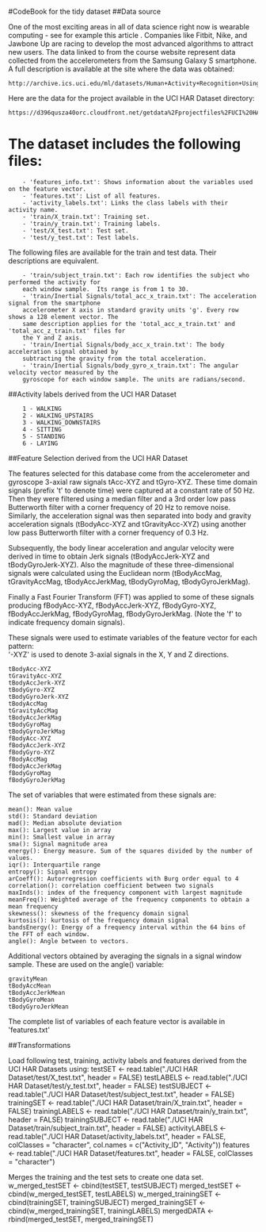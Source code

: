 #CodeBook for the tidy dataset
##Data source

One of the most exciting areas in all of data science right now is wearable computing - see for example this article . Companies like Fitbit, Nike, and Jawbone Up are racing to develop the most advanced algorithms to attract new users. The data linked to from the course website represent data collected from the accelerometers from the Samsung Galaxy S smartphone. A full description is available at the site where the data was obtained:

    http://archive.ics.uci.edu/ml/datasets/Human+Activity+Recognition+Using+Smartphones

Here are the data for the project available in the UCI HAR Dataset directory:

    https://d396qusza40orc.cloudfront.net/getdata%2Fprojectfiles%2FUCI%20HAR%20Dataset.zip

The dataset includes the following files:
=========================================
        - 'features_info.txt': Shows information about the variables used on the feature vector.
        - 'features.txt': List of all features.
        - 'activity_labels.txt': Links the class labels with their activity name.
        - 'train/X_train.txt': Training set.
        - 'train/y_train.txt': Training labels.
        - 'test/X_test.txt': Test set.
        - 'test/y_test.txt': Test labels.

The following files are available for the train and test data. Their descriptions are equivalent. 

        - 'train/subject_train.txt': Each row identifies the subject who performed the activity for 
        each window sample.  Its range is from 1 to 30. 
        - 'train/Inertial Signals/total_acc_x_train.txt': The acceleration signal from the smartphone 
        accelerometer X axis in standard gravity units 'g'. Every row shows a 128 element vector. The 
        same description applies for the 'total_acc_x_train.txt' and 'total_acc_z_train.txt' files for 
        the Y and Z axis. 
        - 'train/Inertial Signals/body_acc_x_train.txt': The body acceleration signal obtained by 
        subtracting the gravity from the total acceleration. 
        - 'train/Inertial Signals/body_gyro_x_train.txt': The angular velocity vector measured by the 
        gyroscope for each window sample. The units are radians/second. 

##Activity labels derived from the UCI HAR Dataset

        1 - WALKING
        2 - WALKING_UPSTAIRS
        3 - WALKING_DOWNSTAIRS
        4 - SITTING
        5 - STANDING
        6 - LAYING

##Feature Selection derived from the UCI HAR Dataset

The features selected for this database come from the accelerometer and gyroscope 3-axial raw signals tAcc-XYZ and tGyro-XYZ. These time domain signals (prefix 't' to denote time) were captured at a constant rate of 50 Hz. Then they were filtered using a median filter and a 3rd order low pass Butterworth filter with a corner frequency of 20 Hz to remove noise. Similarly, the acceleration signal was then separated into body and gravity acceleration signals (tBodyAcc-XYZ and tGravityAcc-XYZ) using another low pass Butterworth filter with a corner frequency of 0.3 Hz. 

Subsequently, the body linear acceleration and angular velocity were derived in time to obtain Jerk signals (tBodyAccJerk-XYZ and tBodyGyroJerk-XYZ). Also the magnitude of these three-dimensional signals were calculated using the Euclidean norm (tBodyAccMag, tGravityAccMag, tBodyAccJerkMag, tBodyGyroMag, tBodyGyroJerkMag). 

Finally a Fast Fourier Transform (FFT) was applied to some of these signals producing fBodyAcc-XYZ, fBodyAccJerk-XYZ, fBodyGyro-XYZ, fBodyAccJerkMag, fBodyGyroMag, fBodyGyroJerkMag. (Note the 'f' to indicate frequency domain signals). 

These signals were used to estimate variables of the feature vector for each pattern:  
'-XYZ' is used to denote 3-axial signals in the X, Y and Z directions.

    tBodyAcc-XYZ
    tGravityAcc-XYZ
    tBodyAccJerk-XYZ
    tBodyGyro-XYZ
    tBodyGyroJerk-XYZ
    tBodyAccMag
    tGravityAccMag
    tBodyAccJerkMag
    tBodyGyroMag
    tBodyGyroJerkMag
    fBodyAcc-XYZ
    fBodyAccJerk-XYZ
    fBodyGyro-XYZ
    fBodyAccMag
    fBodyAccJerkMag
    fBodyGyroMag
    fBodyGyroJerkMag

The set of variables that were estimated from these signals are: 

    mean(): Mean value
    std(): Standard deviation
    mad(): Median absolute deviation 
    max(): Largest value in array
    min(): Smallest value in array
    sma(): Signal magnitude area
    energy(): Energy measure. Sum of the squares divided by the number of values. 
    iqr(): Interquartile range 
    entropy(): Signal entropy
    arCoeff(): Autorregresion coefficients with Burg order equal to 4
    correlation(): correlation coefficient between two signals
    maxInds(): index of the frequency component with largest magnitude
    meanFreq(): Weighted average of the frequency components to obtain a mean frequency
    skewness(): skewness of the frequency domain signal 
    kurtosis(): kurtosis of the frequency domain signal 
    bandsEnergy(): Energy of a frequency interval within the 64 bins of the FFT of each window.
    angle(): Angle between to vectors.

Additional vectors obtained by averaging the signals in a signal window sample. These are used on the angle() variable:

    gravityMean
    tBodyAccMean
    tBodyAccJerkMean
    tBodyGyroMean
    tBodyGyroJerkMean

The complete list of variables of each feature vector is available in 'features.txt'

##Transformations

Load following test, training, activity labels and features derived from the UCI HAR Datasets using:
        testSET <- read.table("./UCI HAR Dataset/test/X_test.txt", header = FALSE)
        testLABELS <- read.table("./UCI HAR Dataset/test/y_test.txt", header = FALSE)
        testSUBJECT <- read.table("./UCI HAR Dataset/test/subject_test.txt", header = FALSE)
        trainingSET <- read.table("./UCI HAR Dataset/train/X_train.txt", header = FALSE)
        trainingLABELS <- read.table("./UCI HAR Dataset/train/y_train.txt", header = FALSE)
        trainingSUBJECT <- read.table("./UCI HAR Dataset/train/subject_train.txt", header = FALSE)
        activityLABELS <- read.table("./UCI HAR Dataset/activity_labels.txt", header = FALSE, colClasses =                        "character", col.names = c("Activity_ID", "Activity"))
        features <- read.table("./UCI HAR Dataset/features.txt", header = FALSE, colClasses = "character")

Merges the training and the test sets to create one data set.
        w_merged_testSET <- cbind(testSET, testSUBJECT)
        merged_testSET <- cbind(w_merged_testSET, testLABELS)
        w_merged_trainingSET <- cbind(trainingSET, trainingSUBJECT)
        merged_trainingSET <- cbind(w_merged_trainingSET, trainingLABELS)
        mergedDATA <- rbind(merged_testSET, merged_trainingSET)




